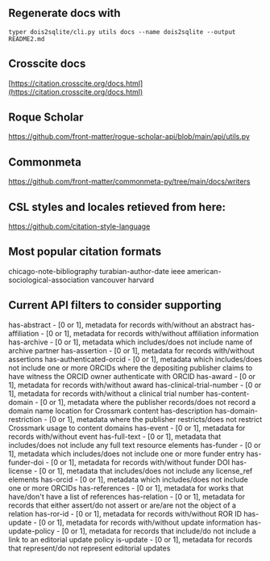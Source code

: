 ## Regenerate docs with

```
typer dois2sqlite/cli.py utils docs --name dois2sqlite --output README2.md
```

## Crosscite docs

[https://citation.crosscite.org/docs.html](https://citation.crosscite.org/docs.html)

## Roque Scholar

https://github.com/front-matter/rogue-scholar-api/blob/main/api/utils.py

## Commonmeta

https://github.com/front-matter/commonmeta-py/tree/main/docs/writers

## CSL styles and locales retieved from here:

https://github.com/citation-style-language

## Most popular citation formats

chicago-note-bibliography
turabian-author-date
ieee
american-sociological-association
vancouver
harvard

## Current API filters to consider supporting

has-abstract - [0 or 1], metadata for records with/without an abstract
has-affiliation - [0 or 1], metadata for records with/without affiliation information
has-archive - [0 or 1], metadata which includes/does not include name of archive partner
has-assertion - [0 or 1], metadata for records with/without assertions
has-authenticated-orcid - [0 or 1], metadata which includes/does not include one or more ORCIDs where the depositing publisher claims to have witness the ORCID owner authenticate with ORCID
has-award - [0 or 1], metadata for records with/without award
has-clinical-trial-number - [0 or 1], metadata for records with/without a clinical trial number
has-content-domain - [0 or 1], metadata where the publisher records/does not record a domain name location for Crossmark content
has-description
has-domain-restriction - [0 or 1], metadata where the publisher restricts/does not restrict Crossmark usage to content domains
has-event - [0 or 1], metadata for records with/without event
has-full-text - [0 or 1], metadata that includes/does not include any full text resource elements
has-funder - [0 or 1], metadata which includes/does not include one or more funder entry
has-funder-doi - [0 or 1], metadata for records with/without funder DOI
has-license - [0 or 1], metadata that includes/does not include any license_ref elements
has-orcid - [0 or 1], metadata which includes/does not include one or more ORCIDs
has-references - [0 or 1], metadata for works that have/don't have a list of references
has-relation - [0 or 1], metadata for records that either assert/do not assert or are/are not the object of a relation
has-ror-id - [0 or 1], metadata for records with/without ROR ID
has-update - [0 or 1], metadata for records with/without update information
has-update-policy - [0 or 1], metadata for records that include/do not include a link to an editorial update policy
is-update - [0 or 1], metadata for records that represent/do not represent editorial updates
